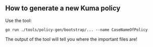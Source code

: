 ## How to generate a new Kuma policy

Use the tool:

```shell
go run ./tools/policy-gen/bootstrap/... --name CaseNameOfPolicy
```

The output of the tool will tell you where the important files are!
